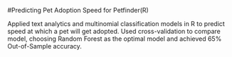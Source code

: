 #Predicting Pet Adoption Speed for Petfinder(R)

Applied text analytics and multinomial classification models in R to predict speed at which a pet will get adopted. Used cross-validation to compare model, choosing Random Forest as the optimal model and achieved 65% Out-of-Sample accuracy.
